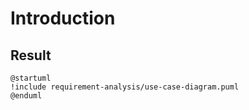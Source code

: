 # Introduction

## Result
```plantuml
@startuml
!include requirement-analysis/use-case-diagram.puml
@enduml
```